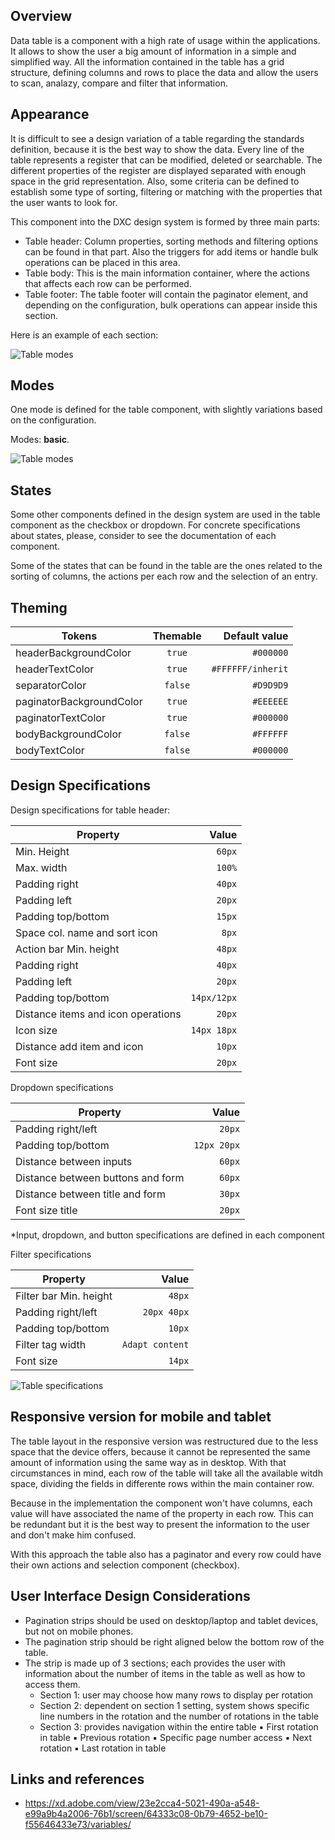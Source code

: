 ## Overview

Data table is a component with a high rate of usage within the applications. It allows to show the user a big amount of information in a simple and simplified way. All the information contained in the table has a grid structure, defining columns and rows to place the data and allow the users to scan, analazy, compare and filter that information.

## Appearance

It is difficult to see a design variation of a table regarding the standards definition, because it is the best way to show the data.
Every line of the table represents a register that can be modified, deleted or searchable. The different properties of the register are displayed separated with enough space in the grid representation.
Also, some criteria can be defined to establish some type of sorting, filtering or matching with the properties that the user wants to look for.

This component into the DXC design system is formed by three main parts:

- Table header: Column properties, sorting methods and filtering options can be found in that part. Also the triggers for add items or handle bulk operations can be placed in this area.
- Table body: This is the main information container, where the actions that affects each row can be performed.
- Table footer: The table footer will contain the paginator element, and depending on the configuration, bulk operations can appear inside this section.

Here is an example of each section:

![Table modes](images/table_appereance.png)

## Modes

One mode is defined for the table component, with slightly variations based on the configuration.

Modes: **basic**.

![Table modes](images/table_mode.png)

## States

Some other components defined in the design system are used in the table component as the checkbox or dropdown. For concrete specifications about states, please, consider to see the documentation of each component.

Some of the states that can be found in the table are the ones related to the sorting of columns, the actions per each row and the selection of an entry.

## Theming

| Tokens        | Themable      | Default value |
| ------------- |:-------------:| -------------:|
| headerBackgroundColor       | `true`     | `#000000`  |
| headerTextColor      | `true`     | `#FFFFFF/inherit`  |
| separatorColor       | `false`     | `#D9D9D9`  |
| paginatorBackgroundColor       | `true`     | `#EEEEEE`  |
| paginatorTextColor       | `true`     | `#000000`  |
| bodyBackgroundColor       | `false`     | `#FFFFFF`  |
| bodyTextColor       | `false`     | `#000000`  |

## Design Specifications

Design specifications for table header:

| Property                           |       Value |
| ---------------------------------- | ----------: |
| Min. Height                        |      `60px` |
| Max. width                         |      `100%` |
| Padding right                      |      `40px` |
| Padding left                       |      `20px` |
| Padding top/bottom                 |      `15px` |
| Space col. name and sort icon      |       `8px` |
| Action bar Min. height             |      `48px` |
| Padding right                      |      `40px` |
| Padding left                       |      `20px` |
| Padding top/bottom                 | `14px/12px` |
| Distance items and icon operations |      `20px` |
| Icon size                          | `14px 18px` |
| Distance add item and icon         |      `10px` |
| Font size                          |      `20px` |

Dropdown specifications

| Property                          |       Value |
| --------------------------------- | ----------: |
| Padding right/left                |      `20px` |
| Padding top/bottom                | `12px 20px` |
| Distance between inputs           |      `60px` |
| Distance between buttons and form |      `60px` |
| Distance between title and form   |      `30px` |
| Font size title                   |      `20px` |

\*Input, dropdown, and button specifications are defined in each component

Filter specifications

| Property               |           Value |
| ---------------------- | --------------: |
| Filter bar Min. height |          `48px` |
| Padding right/left     |     `20px 40px` |
| Padding top/bottom     |          `10px` |
| Filter tag width       | `Adapt content` |
| Font size              |          `14px` |

![Table specifications](images/table_specs.png)

## Responsive version for mobile and tablet

The table layout in the responsive version was restructured due to the less space that the device offers, because it cannot be represented the same amount of information using the same way as in desktop. With that circumstances in mind, each row of the table will take all the available witdh space, dividing the fields in differente rows within the main container row.

Because in the implementation the component won't have columns, each value will have associated the name of the property in each row. This can be redundant but it is the best way to present the information to the user and don't make him confused.

With this approach the table also has a paginator and every row could have their own actions and selection component (checkbox).

## User Interface Design Considerations

- Pagination strips should be used on desktop/laptop and tablet devices, but not on mobile phones.
- The pagination strip should be right aligned below the bottom row of the table.
- The strip is made up of 3 sections; each provides the user with information about the number of items in the table as well as how to access them.
  - Section 1: user may choose how many rows to display per rotation
  - Section 2: dependent on section 1 setting, system shows specific line numbers in the rotation and the number of rotations in the table
  - Section 3: provides navigation within the entire table
    ▪ First rotation in table
    ▪ Previous rotation
    ▪ Specific page number access
    ▪ Next rotation
    ▪ Last rotation in table

## Links and references

- https://xd.adobe.com/view/23e2cca4-5021-490a-a548-e99a9b4a2006-76b1/screen/64333c08-0b79-4652-be10-f55646433e73/variables/
